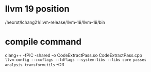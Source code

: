 # llvm 19 position
/heorot/lchang21/llvm-release/llvm-19/llvm-19/bin

# compile command

clang++ -fPIC -shared -o CodeExtractPass.so CodeExtractPass.cpp \
    `llvm-config --cxxflags --ldflags --system-libs --libs core passes analysis transformutils` -O3